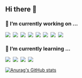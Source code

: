 ## Hi there 👋

### 🔭 I’m currently working on ...
<img src="https://img.shields.io/badge/Java-007396?style=flat-square&logo=Java&logoColor=white"/>&nbsp; <img src="https://img.shields.io/badge/Spring-6DB33F?style=flat-square&logo=Spring&logoColor=white"/>&nbsp; <img src="https://img.shields.io/badge/JavaScript-F7DF1E?style=flat-square&logo=JavaScript&logoColor=white"/>&nbsp; <img src="https://img.shields.io/badge/EclipseIDE-2C2255?style=flat-square&logo=eclipseide&logoColor=white"/>&nbsp; <img src="https://img.shields.io/badge/Microsoft SQL Server-CC2927?style=flat-square&logo=microsoftsqlserver&logoColor=white"/>&nbsp; <img src="https://img.shields.io/badge/oracle-F80000?style=flat-square&logo=oracle&logoColor=white"/>&nbsp; <img src="https://img.shields.io/badge/PostgreSQL-336791?style=flat-square&logo=PostgreSQL&logoColor=white"/>&nbsp; <img src="https://img.shields.io/badge/Apache Tomcat-F8DC75?style=flat-square&logo=ApacheTomcat&logoColor=white"/>&nbsp;


### 🌱 I’m currently learning ...
<img src="https://img.shields.io/badge/Python-3766AB?style=flat-square&logo=Python&logoColor=white"/>&nbsp; <img src="https://img.shields.io/badge/TensorFlow-FF6F00?style=flat-square&logo=TensorFlow&logoColor=white"/>&nbsp; <img src="https://img.shields.io/badge/Node.js-339933?style=flat-square&logo=Node.js&logoColor=white"/>&nbsp; <img src="https://img.shields.io/badge/TypeScript-3178C6?style=flat-square&logo=TypeScript&logoColor=white"/>&nbsp;


[![Anurag's GitHub stats](https://github-readme-stats.vercel.app/api?username=B612Asteroid)](https://github.com/B612Asteroid/github-readme-stats)



<!--
**B612Asteroid/B612Asteroid** is a ✨ _special_ ✨ repository because its `README.md` (this file) appears on your GitHub profile.



Here are some ideas to get you started:


- 🌱 I’m currently learning ...
- 👯 I’m looking to collaborate on ...
- 🤔 I’m looking for help with ...
- 💬 Ask me about ...
- 📫 How to reach me: ...
- 😄 Pronouns: ...
- ⚡ Fun fact: ...
-->
